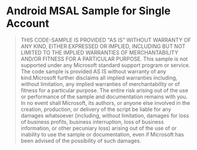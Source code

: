 # Android MSAL Sample for Single Account

> THIS CODE-SAMPLE IS PROVIDED "AS IS" WITHOUT WARRANTY OF ANY KIND, EITHER EXPRESSED OR IMPLIED, INCLUDING BUT NOT LIMITED TO THE IMPLIED WARRANTIES OF MERCHANTABILITY AND/OR FITNESS FOR A PARTICULAR PURPOSE.
> This sample is not supported under any Microsoft standard support program or service. The code
> sample is provided AS IS without warranty of any kind.Microsoft further disclaims all implied warranties including, without limitation, any implied warranties of merchantability or of fitness for a particular purpose. The entire risk arising out of the use or performance of the sample and documentation remains with you. In no event shall Microsoft, its authors, or anyone else involved in the creation, production, or delivery of the script be liable for any damages whatsoever (including, without limitation, damages for loss of business profits, business interruption, loss of business information, or other pecuniary loss) arising out of the use of or inability to use the sample or documentation, even if Microsoft has been advised of the possibility of such damages.
